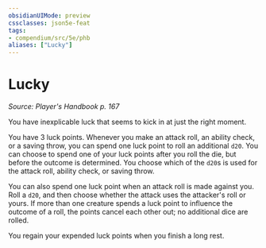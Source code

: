 ```yaml
---
obsidianUIMode: preview
cssclasses: json5e-feat
tags:
- compendium/src/5e/phb
aliases: ["Lucky"]
---
```

# Lucky
*Source: Player's Handbook p. 167*  

You have inexplicable luck that seems to kick in at just the right moment.

You have 3 luck points. Whenever you make an attack roll, an ability check, or a saving throw, you can spend one luck point to roll an additional `d20`. You can choose to spend one of your luck points after you roll the die, but before the outcome is determined. You choose which of the `d20`s is used for the attack roll, ability check, or saving throw.

You can also spend one luck point when an attack roll is made against you. Roll a `d20`, and then choose whether the attack uses the attacker's roll or yours. If more than one creature spends a luck point to influence the outcome of a roll, the points cancel each other out; no additional dice are rolled.

You regain your expended luck points when you finish a long rest.